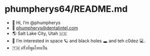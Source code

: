 # phumpherys64/README.md

- 👋 Hi, I’m @phumpherys
- 📧 phumpherys@dentalintel.com
- 🌎 Salt Lake City, Utah 🇺🇸
- 👀 I’m interested in space 🪐 and black holes 🕳️ and teh c0dez 💻.
- 🇹🇭 ฝรั่งที่พูดไทยเป็น
